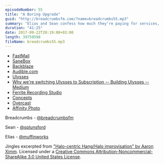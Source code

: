 ```yaml
---
episodeNumber: 55
title: "A Boring Upgrade"
guid: "http://breadcrumbsfm.com/?name=breadcrumbs55.mp3"
summary: "Elias and Sean confess how much they’re paying for services, and then discuss Ulysses’ recent switch to subscription pricing and the subscription model in general."
duration: "41:25"
date: 2017-09-22T20:19:00+03:00
length: 39759598
fileName: breadcrumbs55.mp3
---
```


- [FastMail](https://www.fastmail.com/)
- [SaneBox](https://www.sanebox.com/)
- [Backblaze](https://www.backblaze.com/)
- [Audible.com](http://www.audible.com/)
- [Ulysses](https://ulyssesapp.com/)
- [ Why we're switching Ulysses to Subscription -- Building Ulysses -- Medium](https://medium.com/building-ulysses/why-were-switching-ulysses-to-subscription-47f80b07a9cd)
- [ Ferrite Recording Studio](https://itunes.apple.com/us/app/ferrite-recording-studio/id1018780185?mt=8&uo=4)
- [ Concepts](https://itunes.apple.com/us/app/concepts-sketch-design-illustrate/id560586497?mt=8&uo=4)
- [ Overcast](https://itunes.apple.com/us/app/overcast/id888422857?mt=8&uo=4)
- [ Affinity Photo](https://itunes.apple.com/us/app/affinity-photo/id1117941080?mt=8&uo=4)

Breadcrumbs - [@breadcrumbsfm](https://twitter.com/breadcrumbsfm)

Sean - [@splunsford](https://twitter.com/splunsford)

Elias - [@muffinworks](https://twitter.com/muffinworks)

Jingles excerpted from [ "Halo-centric Hang/Halo improvisation" by Aaron Ximm](http://freemusicarchive.org/music/aaron_ximm/handpans_and_the_hang/). Licensed under a [Creative Commons Attribution-Noncommercial-ShareAlike 3.0 United States License](http://creativecommons.org/licenses/by-nc-sa/3.0/us/).